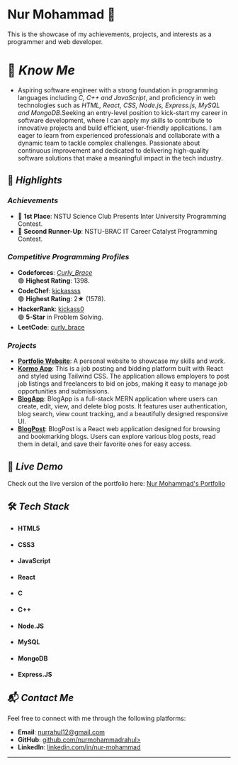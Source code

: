 ﻿# **Nur Mohammad 🌟**  
This is the showcase of my achievements, projects, and interests as a programmer and web developer.
# 🌟 *Know Me*
- Aspiring software engineer with a strong foundation in programming languages including  *C, C++ and JavaScript*, and proficiency in web technologies such as *HTML, React, CSS, Node.js, Express.js, MySQL and MongoDB*.Seeking an entry-level position to kick-start my career in software development, where I can apply my skills to contribute to innovative projects and build efficient, user-friendly applications. I am eager to learn from experienced professionals and collaborate with a dynamic team to tackle complex challenges. Passionate about continuous improvement and dedicated to delivering high-quality software solutions that make a meaningful impact in the tech industry.

## 🌟 *Highlights*
### *Achievements*
- 🥇 **1st Place**: NSTU Science Club Presents Inter University Programming Contest.
- 🥉 **Second Runner-Up**: NSTU-BRAC IT Career Catalyst Programming Contest.  

### *Competitive Programming Profiles*
- **Codeforces**: [_Curly_Brace_](https://codeforces.com/profile/_Curly_Brace_)  
  🟢 **Highest Rating**: 1398.  
- **CodeChef**: [kickassss](https://www.codechef.com/users/kickassss)  
  🟢 **Highest Rating**: 2★ (1578).  
- **HackerRank**: [kickass0](https://www.hackerrank.com/kickass0)  
  🟢 **5-Star** in Problem Solving.  
- **LeetCode**: [curly_brace](https://leetcode.com/u/curly_brace/)  

### *Projects*
- **[Portfolio Website](https:nurmohammad.vercel.app)**: A personal website to showcase my skills and work.  
- **[Kormo App](https://kormo-3cade.web.app)**: This is a job posting and bidding platform built with React and styled using Tailwind CSS. The application allows employers to post job listings and freelancers to bid on jobs, making it easy to manage job opportunities and submissions.
- **[BlogApp](https://nursblog.vercel.app/)**: BlogApp is a full-stack MERN application where users can create, edit, view, and delete blog posts. It features user authentication, blog search, view count tracking, and a beautifully designed responsive UI.
- **[BlogPost](https://blogpost957.netlify.app/)**: BlogPost is a React web application designed for browsing and bookmarking blogs. Users can explore various blog posts, read them in detail, and save their favorite ones for easy access.


## 🔗 *Live Demo*
Check out the live version of the portfolio here: [Nur Mohammad's Portfolio](https://nurmohammad.vercel.app/)

## 🛠️ *Tech Stack*
- #### HTML5
- #### CSS3
- #### JavaScript
- #### React
- #### C
- #### C++
- #### Node.JS
- #### MySQL
- #### MongoDB
- #### Express.JS

## 📬 *Contact Me*
Feel free to connect with me through the following platforms:
- **Email**: [nurrahul12@gmail.com](mailto:nurrahul12@gmail.com)  
- **GitHub**: [github.com/nurmohammadrahul>](https://github.com/nurmohammadrahul)  
- **LinkedIn**: [linkedin.com/in/nur-mohammad](https://www.linkedin.com/in/nur-mohammad-0167861b5/)

---

